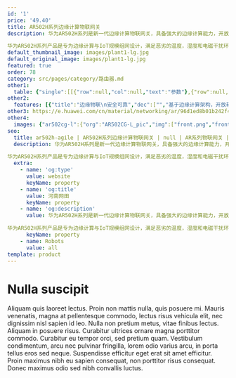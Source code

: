 ```yaml
---
id: '1'
price: '49.40'
title: AR502H系列边缘计算物联网关
description: 华为AR502H系列是新一代边缘计算物联网关，具备强大的边缘计算能力，开放软硬件资源，提供SDK实现计算、存储、网络资源灵活调用，支持容器管理，APP随需部署，广泛应用于各种物联网场景，如智慧用能，物联杆站，智能配电房，智慧园区、智慧水利等领域。

华为AR502H系列产品是专为边缘计算与IoT规模组网设计，满足恶劣的温度，湿度和电磁干扰环境下的网络通信需求，提供丰富的物联网接口，可扩展IP化PLC通信，积木式按需组合。
default_thumbnail_image: images/plant1-lg.jpg
default_original_image: images/plant1-lg.jpg
featured: true
order: 78
category: src/pages/category/路由器.md
other1: 
  table: {"single":[[{"row":null,"col":null,"text":"参数"},{"row":null,"col":null,"text":"AR502H-CN"},{"row":null,"col":null,"text":"AR502H-5G"}],[{"row":null,"col":null,"text":"处理器"},{"row":null,"col":"2","text":"ARM 4核A53，1GHz"}],[{"row":null,"col":null,"text":"DDR"},{"row":null,"col":"2","text":"2GB，DDR4"}],[{"row":null,"col":null,"text":"Flash"},{"row":null,"col":"2","text":"2GB，SLC NAND"}],[{"row":null,"col":null,"text":"基本功能"},{"row":null,"col":"2","text":"支持安装、卸载、启动、停止容器\n支持安装、卸载、启动、停止APP\n支持APP增量升级"}],[{"row":null,"col":null,"text":"高级功能"},{"row":null,"col":"2","text":"支持给容器分配CPU核\n支持调整容器存储和内存资源\n支持部署多容器，容器之间提供消息总线"}],[{"row":null,"col":null,"text":"安全功能"},{"row":null,"col":"2","text":"支持容器磁盘加密\n支持容器和APP签名校验"}],[{"row":null,"col":null,"text":"物联网协议"},{"row":null,"col":"2","text":"支持MQTT，CoAP"}],[{"row":null,"col":null,"text":"二次开发支持"},{"row":null,"col":"2","text":"支持标准Debian OS开发环境，提供二次开发指导\n支持主流编程语言，如C/C++\n开发者社区"}],[{"row":null,"col":null,"text":"5G"},{"row":null,"col":null,"text":"-"},{"row":null,"col":null,"text":"5G NR SA:\nn1/n3/n7/n8/n20/n28/n38/n40/n41/ n77/n78\n5G NR NSA:\nn41/n77/n78"}],[{"row":null,"col":null,"text":"4G/LTE"},{"row":null,"col":null,"text":"FDD LTE：Band 1/3/5/8\nTDD LTE：Band 38/39/40/41"},{"row":null,"col":null,"text":"LTE FDD:\nB1/ B3/ B5/B7/B8/ B20/B28/B32(DL CA-only)\nLTE TDD:\nB34/B38/B40 (UL CA-40C)/B41/B42(UL CA-42C)/B43"}],[{"row":null,"col":null,"text":"3G"},{"row":null,"col":null,"text":"HSPA+/UMTS：Band 1/5/8/9"},{"row":null,"col":null,"text":"WCDMA B1/B3/B5/B8"}],[{"row":null,"col":null,"text":"固定以太接口"},{"row":null,"col":"2","text":"3 * GE电，10/100/1000Mbit/s自适应\n2 * GE combo"}],[{"row":null,"col":null,"text":"固定串口"},{"row":null,"col":"2","text":"2 * RS485或RS232（隔离，485与232通过软件切换）"}],[{"row":null,"col":null,"text":"告警口"},{"row":null,"col":"2","text":"1路DI（无源触点输入）\n1路DO（工业端子，支持常开和常闭）"}],[{"row":null,"col":null,"text":"电源"},{"row":null,"col":"2","text":"双DC冗余：9.6~60V（工业端子）"}],[{"row":null,"col":null,"text":"工作温度"},{"row":null,"col":"2","text":"–40°C to +70°C"}],[{"row":null,"col":null,"text":"外形尺寸（W*D*H）"},{"row":null,"col":"2","text":"150 * 133 * 44mm"}]]}
other2:
  features: [{"title":"边缘物联\n安全可靠","dec":["","基于边缘计算架构，开放软硬件资源，支持多容器管理，APP 随需部署\n标准Debian OS开发环境，提供SDK实现计算、存储、网络资源灵活调用\n支持数据加密，非特权容器，分区双备份，保障设备安全可靠",""]},{"title":"丰富接口\n灵活扩展","dec":["","支持 LTE FDD 和 LTE TDD，并可兼容 WCDMA/GPRS/GSM\n集成千兆以太接口，RS232，RS485，DI/DO等多种工业总线接口\n可扩展IP化PLC，支持IPv6，终端设备即插即用",""]},{"title":"工业级设计\n卓越品质","dec":["","无风扇设计，可长期工作在-40℃～70℃间\n强磁干扰下无故障工作，满足 IEEE1613 要求\n双冗余电源，隔离输入，宽电压9.6-60VDC",""]}]
other3: https://e.huawei.com/cn/material/networking/ar/96d1ed8b01b242f49ddf45ebb49ad779
other4:
  images: {"ar502cg-l":{"org":"AR502CG-L_pic","img":["front.png","front_left.png","front_right.png","front_top.png"]}}
seo:
  title: ar502h-agile | AR502H系列边缘计算物联网关 | null | AR系列物联网关 | 路由器 | 企业网络
  description: 华为AR502H系列是新一代边缘计算物联网关，具备强大的边缘计算能力，开放软硬件资源，提供SDK实现计算、存储、网络资源灵活调用，支持容器管理，APP随需部署，广泛应用于各种物联网场景，如智慧用能，物联杆站，智能配电房，智慧园区、智慧水利等领域。

华为AR502H系列产品是专为边缘计算与IoT规模组网设计，满足恶劣的温度，湿度和电磁干扰环境下的网络通信需求，提供丰富的物联网接口，可扩展IP化PLC通信，积木式按需组合。
  extra:
    - name: 'og:type'
      value: website
      keyName: property
    - name: 'og:title'
      value: 河南网田
      keyName: property
    - name: 'og:description'
      value: 华为AR502H系列是新一代边缘计算物联网关，具备强大的边缘计算能力，开放软硬件资源，提供SDK实现计算、存储、网络资源灵活调用，支持容器管理，APP随需部署，广泛应用于各种物联网场景，如智慧用能，物联杆站，智能配电房，智慧园区、智慧水利等领域。

华为AR502H系列产品是专为边缘计算与IoT规模组网设计，满足恶劣的温度，湿度和电磁干扰环境下的网络通信需求，提供丰富的物联网接口，可扩展IP化PLC通信，积木式按需组合。
      keyName: property
    - name: Robots
      value: all
template: product
---
```


# Nulla suscipit

Aliquam quis laoreet lectus. Proin non mattis nulla, quis posuere mi. Mauris venenatis, magna at pellentesque commodo, lectus risus vehicula elit, nec dignissim nisl sapien id leo. Nulla non pretium metus, vitae finibus lectus. Aliquam in posuere risus. Curabitur ultrices ornare magna porttitor commodo. Curabitur eu tempor orci, sed pretium quam. Vestibulum condimentum, arcu nec pulvinar fringilla, lorem odio varius arcu, in porta tellus eros sed neque. Suspendisse efficitur eget erat sit amet efficitur. Proin maximus nibh eu sapien consequat, non porttitor risus consequat. Donec maximus odio sed nibh convallis luctus.
